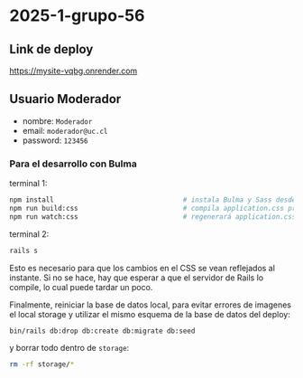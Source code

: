 # 2025-1-grupo-56

## Link de deploy

<https://mysite-vqbg.onrender.com>

## Usuario Moderador

- nombre: `Moderador`
- email: `moderador@uc.cl`
- password: `123456`

### Para el desarrollo con Bulma

terminal 1:

```bash
npm install                                # instala Bulma y Sass desde package.json
npm run build:css                          # compila application.css primero
npm run watch:css                          # regenerará application.css al vuelo
```

terminal 2:

```bash
rails s
```

Esto es necesario para que los cambios en el CSS se vean reflejados al instante. Si no se hace, hay que esperar a que el servidor de Rails lo compile, lo cual puede tardar un poco.

Finalmente, reiniciar la base de datos local, para evitar errores de imagenes el local storage y utilizar el mismo esquema de la base de datos del deploy:

```bash
bin/rails db:drop db:create db:migrate db:seed
```

y borrar todo dentro de `storage`:

```bash
rm -rf storage/*
```
